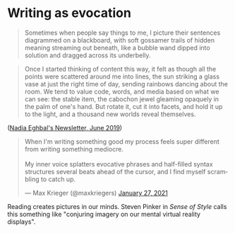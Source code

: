 # Writing as evocation

> Sometimes when people say things to me, I picture their sentences diagrammed on a blackboard, with soft gossamer trails of hidden meaning streaming out beneath, like a bubble wand dipped into solution and dragged across its underbelly.

> Once I started thinking of content this way, it felt as though all the points were scattered around me into lines, the sun striking a glass vase at just the right time of day, sending rainbows dancing about the room. We tend to value code, words, and media based on what we can see: the stable item, the cabochon jewel gleaming opaquely in the palm of one's hand. But rotate it, cut it into facets, and hold it up to the light, and a thousand new worlds reveal themselves.

([Nadia Eghbal's Newsletter, June 2019](https://tinyletter.com/nayafia/letters/things-that-happened-in-may))

<blockquote class="twitter-tweet"><p lang="en" dir="ltr">When I&#39;m writing something good my process feels super different from writing something mediocre.<br><br>My inner voice splatters evocative phrases and half-filled syntax structures several beats ahead of the cursor, and I find myself scrambling to catch up.</p>&mdash; Max Krieger (@maxkriegers) <a href="https://twitter.com/maxkriegers/status/1354262901218013185?ref_src=twsrc%5Etfw">January 27, 2021</a></blockquote> <script async src="https://platform.twitter.com/widgets.js" charset="utf-8"></script>

Reading creates pictures in our minds. Steven Pinker in _Sense of Style_ calls this something like "conjuring imagery on our mental virtual reality displays".
